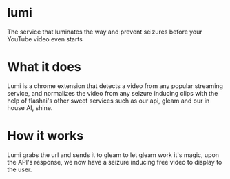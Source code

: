 # lumi
The service that luminates the way and prevent seizures before your YouTube video even starts

# What it does

Lumi is a chrome extension that detects a video from any popular streaming service, and normalizes the video 
from any seizure inducing clips with the help of flashai's other sweet services such as our api, gleam and our in house
AI, shine. 

# How it works

Lumi grabs the url and sends it to gleam to let gleam work it's magic, upon the API's response, we now have a seizure inducing 
free video to display to the user. 
